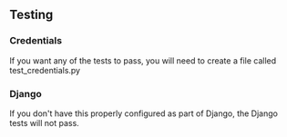 ## Testing

### Credentials

If you want any of the tests to pass, you will need to create a file called test_credentials.py

### Django

If you don't have this properly configured as part of Django, the Django tests will not pass.

